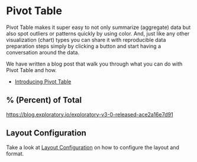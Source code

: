 # Pivot Table

Pivot Table makes it super easy to not only summarize (aggregate) data but also spot outliers or patterns quickly by using color. And, just like any other visualization (chart) types you can share it with reproducible data preparation steps simply by clicking a button and start having a conversation around the data.

We have written a blog post that walk you through what you can do with Pivot Table and how.

* [Introducing Pivot Table](https://blog.exploratory.io/introducing-pivot-table-1c9c949fd2d6#.vxc6ndj8u)


## % (Percent) of Total

https://blog.exploratory.io/exploratory-v3-0-released-ace2a16e7d91


## Layout Configuration

Take a look at [Layout Configuration](layout.md) on how to configure the layout and format. 
